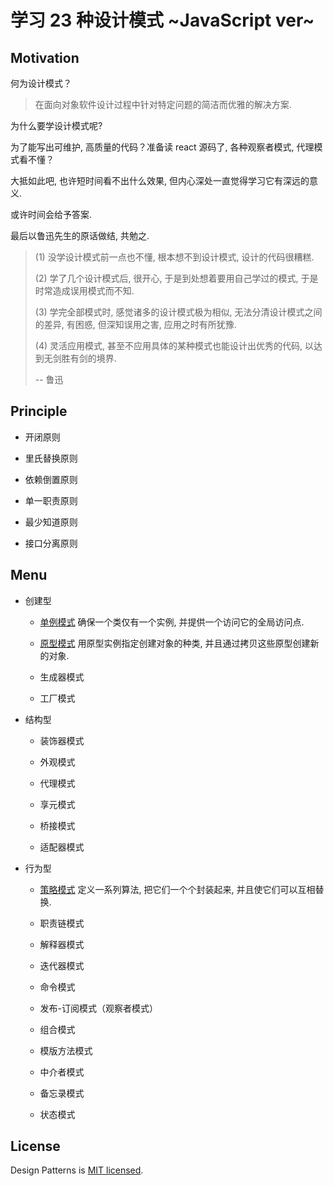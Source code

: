# 学习 23 种设计模式 ~JavaScript ver~

## Motivation

何为设计模式？

> 在面向对象软件设计过程中针对特定问题的简洁而优雅的解决方案.

为什么要学设计模式呢?

为了能写出可维护, 高质量的代码？准备读 react 源码了, 各种观察者模式, 代理模式看不懂？

大抵如此吧, 也许短时间看不出什么效果, 但内心深处一直觉得学习它有深远的意义.

或许时间会给予答案.

最后以鲁迅先生的原话做结, 共勉之.

> (1) 没学设计模式前一点也不懂, 根本想不到设计模式, 设计的代码很糟糕.
>
> (2) 学了几个设计模式后, 很开心, 于是到处想着要用自己学过的模式, 于是时常造成误用模式而不知.
>
> (3) 学完全部模式时, 感觉诸多的设计模式极为相似, 无法分清设计模式之间的差异, 有困惑, 但深知误用之害, 应用之时有所犹豫.
>
> (4) 灵活应用模式, 甚至不应用具体的某种模式也能设计出优秀的代码, 以达到无剑胜有剑的境界.
>
> -- 鲁迅

## Principle

- 开闭原则

- 里氏替换原则

- 依赖倒置原则

- 单一职责原则

- 最少知道原则

- 接口分离原则

## Menu

- 创建型

  - [单例模式](./docs/Singleton.md) 确保一个类仅有一个实例, 并提供一个访问它的全局访问点.

  - [原型模式](./docs/Prototype.md) 用原型实例指定创建对象的种类, 并且通过拷贝这些原型创建新的对象.

  - 生成器模式

  - 工厂模式

- 结构型

  - 装饰器模式

  - 外观模式

  - 代理模式

  - 享元模式

  - 桥接模式

  - 适配器模式

- 行为型

  - [策略模式](./docs/Strategy.md) 定义一系列算法, 把它们一个个封装起来, 并且使它们可以互相替换.

  - 职责链模式

  - 解释器模式

  - 迭代器模式

  - 命令模式

  - 发布-订阅模式（观察者模式）

  - 组合模式

  - 模版方法模式

  - 中介者模式

  - 备忘录模式

  - 状态模式

## License

Design Patterns is [MIT licensed](https://opensource.org/licenses/MIT).

